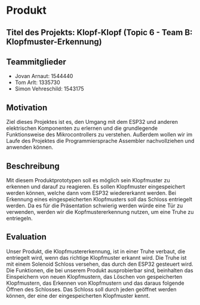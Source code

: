 # Produkt

## Titel des Projekts: Klopf-Klopf (Topic 6 - Team B: Klopfmuster-Erkennung)

## Teammitglieder
- Jovan Arnaut: 1544440 
- Tom Arlt: 1335730
- Simon Vehreschild: 1543175

## Motivation
Ziel dieses Projektes ist es, den Umgang mit dem ESP32 und anderen elektrischen Komponenten zu erlernen und die grundlegende Funktionsweise des Mikrocontrollers zu verstehen. Außerdem wollen wir im Laufe des Projektes die Programmiersprache Assembler nachvollziehen und anwenden können.

## Beschreibung
Mit diesem Produktprototypen soll es möglich sein Klopfmuster zu erkennen und darauf zu reagieren. Es sollen Klopfmuster eingespeichert werden können, welche dann vom ESP32 wiedererkannt werden. Bei Erkennung eines eingespeicherten Klopfmusters soll das Schloss entriegelt werden. Da es für die Präsentation schwierig werden würde eine Tür zu verwenden, werden wir die Kopfmustererkennung nutzen, um eine Truhe zu entriegeln.

## Evaluation
Unser Produkt, die Klopfmustererkennung, ist in einer Truhe verbaut, die entriegelt wird, wenn das richtige Klopfmuster erkannt wird. Die Truhe ist mit einem Solenoid Schloss versehen, das durch den ESP32 gesteuert wird.
Die Funktionen, die bei unserem Produkt ausprobierbar sind, beinhalten das Einspeichern von neuen Klopfmustern, das Löschen von gespeicherten Klopfmustern, das Erkennen von Klopfmustern und das daraus folgende Öffnen des Schlosses. Das Schloss soll durch jeden geöffnet werden können, der eine der eingespeicherten Klopfmuster kennt. 
